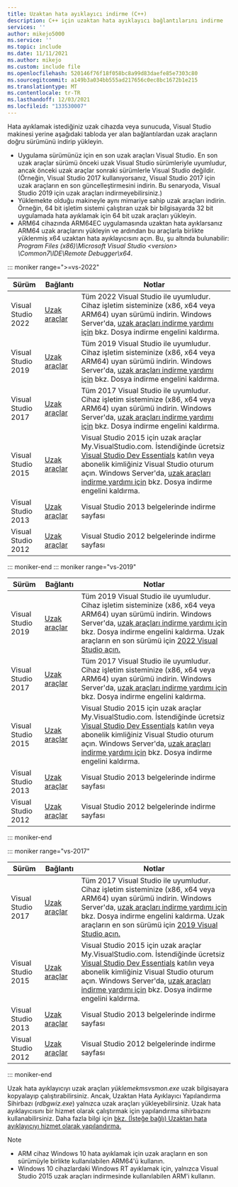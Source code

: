 ```yaml
---
title: Uzaktan hata ayıklayıcı indirme (C++)
description: C++ için uzaktan hata ayıklayıcı bağlantılarını indirme
services: ''
author: mikejo5000
ms.service: ''
ms.topic: include
ms.date: 11/11/2021
ms.author: mikejo
ms.custom: include file
ms.openlocfilehash: 520146f76f18f058bc8a99d83daefe85e7303c80
ms.sourcegitcommit: a149b3a034bb555ad217656c0ec8bc1672b1e215
ms.translationtype: MT
ms.contentlocale: tr-TR
ms.lasthandoff: 12/03/2021
ms.locfileid: "133530007"
---
```

Hata ayıklamak istediğiniz uzak cihazda veya sunucuda, Visual Studio makinesi yerine aşağıdaki tabloda yer alan bağlantılardan uzak araçların doğru sürümünü indirip yükleyin.

- Uygulama sürümünüz için en son uzak araçları Visual Studio. En son uzak araçlar sürümü önceki uzak Visual Studio sürümleriyle uyumludur, ancak önceki uzak araçlar sonraki sürümlerle Visual Studio değildir. (Örneğin, Visual Studio 2017 kullanıyorsanız, Visual Studio 2017 için uzak araçların en son güncelleştirmesini indirin. Bu senaryoda, Visual Studio 2019 için uzak araçları indirmeyebilirsiniz.)
- Yüklemekte olduğu makineyle aynı mimariye sahip uzak araçları indirin. Örneğin, 64 bit işletim sistemi çalıştıran uzak bir bilgisayarda 32 bit uygulamada hata ayıklamak için 64 bit uzak araçları yükleyin.
- ARM64 cihazında ARM64EC uygulamasında uzaktan hata ayıklarsanız ARM64 uzak araçlarını yükleyin ve ardından bu araçlarla birlikte yüklenmiş x64 uzaktan hata ayıklayıcısını açın. Bu, şu altında bulunabilir: *Program Files (x86)\Microsoft Visual Studio \<version> \Common7\IDE\Remote Debugger\x64*.

::: moniker range=">=vs-2022"

|Sürüm|Bağlantı|Notlar|
|-|-|-|
|Visual Studio 2022|[Uzak araçlar](https://visualstudio.microsoft.com/downloads/#remote-tools-for-visual-studio-2022)|Tüm 2022 Visual Studio ile uyumludur. Cihaz işletim sisteminize (x86, x64 veya ARM64) uyan sürümü indirin. Windows Server'da, [uzak araçları indirme yardımı için](../../debugger/remote-debugging-unblock-file-download.md) bkz. Dosya indirme engelini kaldırma.|
|Visual Studio 2019|[Uzak araçlar](https://my.visualstudio.com/Downloads?q=remote%20tools%20visual%20studio%202019)|Tüm 2019 Visual Studio ile uyumludur. Cihaz işletim sisteminize (x86, x64 veya ARM64) uyan sürümü indirin. Windows Server'da, [uzak araçları indirme yardımı için](../../debugger/remote-debugging-unblock-file-download.md) bkz. Dosya indirme engelini kaldırma.|
|Visual Studio 2017|[Uzak araçlar](https://my.visualstudio.com/Downloads?q=remote%20tools%20visual%20studio%202017)|Tüm 2017 Visual Studio ile uyumludur. Cihaz işletim sisteminize (x86, x64 veya ARM64) uyan sürümü indirin. Windows Server'da, [uzak araçları indirme yardımı için](../../debugger/remote-debugging-unblock-file-download.md) bkz. Dosya indirme engelini kaldırma.|
|Visual Studio 2015|[Uzak araçlar](https://my.visualstudio.com/Downloads?q=remote%20tools%20visual%20studio%202015)|Visual Studio 2015 için uzak araçlar My.VisualStudio.com. İstendiğinde ücretsiz [Visual Studio Dev Essentials](https://visualstudio.microsoft.com/dev-essentials/) katılın veya abonelik kimliğiniz Visual Studio oturum açın. Windows Server'da, [uzak araçları indirme yardımı için](../../debugger/remote-debugging-unblock-file-download.md) bkz. Dosya indirme engelini kaldırma.|
|Visual Studio 2013|[Uzak araçlar](/previous-versions/visualstudio/visual-studio-2013/bt727f1t(v=vs.120)#installing-the-remote-tools)|Visual Studio 2013 belgelerinde indirme sayfası|
|Visual Studio 2012|[Uzak araçlar](/previous-versions/visualstudio/visual-studio-2012/bt727f1t(v=vs.110)#installing-the-remote-tools)|Visual Studio 2012 belgelerinde indirme sayfası|

::: moniker-end
::: moniker range="vs-2019"

|Sürüm|Bağlantı|Notlar|
|-|-|-|
|Visual Studio 2019|[Uzak araçlar](https://visualstudio.microsoft.com/downloads#remote-tools-for-visual-studio-2019)|Tüm 2019 Visual Studio ile uyumludur. Cihaz işletim sisteminize (x86, x64 veya ARM64) uyan sürümü indirin. Windows Server'da, [uzak araçları indirme yardımı için](../../debugger/remote-debugging-unblock-file-download.md) bkz. Dosya indirme engelini kaldırma. Uzak araçların en son sürümü için [2022 Visual Studio açın.](../../debugger/remote-debugging.md?view=vs-2022&preserve-view=true)|
|Visual Studio 2017|[Uzak araçlar](https://my.visualstudio.com/Downloads?q=remote%20tools%20visual%20studio%202017)|Tüm 2017 Visual Studio ile uyumludur. Cihaz işletim sisteminize (x86, x64 veya ARM64) uyan sürümü indirin. Windows Server'da, [uzak araçları indirme yardımı için](../../debugger/remote-debugging-unblock-file-download.md) bkz. Dosya indirme engelini kaldırma.|
|Visual Studio 2015|[Uzak araçlar](https://my.visualstudio.com/Downloads?q=remote%20tools%20visual%20studio%202015)|Visual Studio 2015 için uzak araçlar My.VisualStudio.com. İstendiğinde ücretsiz [Visual Studio Dev Essentials](https://visualstudio.microsoft.com/dev-essentials/) katılın veya abonelik kimliğiniz Visual Studio oturum açın. Windows Server'da, [uzak araçları indirme yardımı için](../../debugger/remote-debugging-unblock-file-download.md) bkz. Dosya indirme engelini kaldırma.|
|Visual Studio 2013|[Uzak araçlar](/previous-versions/visualstudio/visual-studio-2013/bt727f1t(v=vs.120)#installing-the-remote-tools)|Visual Studio 2013 belgelerinde indirme sayfası|
|Visual Studio 2012|[Uzak araçlar](/previous-versions/visualstudio/visual-studio-2012/bt727f1t(v=vs.110)#installing-the-remote-tools)|Visual Studio 2012 belgelerinde indirme sayfası|

::: moniker-end

::: moniker range="vs-2017"

|Sürüm|Bağlantı|Notlar|
|-|-|-|
|Visual Studio 2017|[Uzak araçlar](https://my.visualstudio.com/Downloads?q=remote%20tools%20visual%20studio%202017)|Tüm 2017 Visual Studio ile uyumludur. Cihaz işletim sisteminize (x86, x64 veya ARM64) uyan sürümü indirin. Windows Server'da, [uzak araçları indirme yardımı için](../../debugger/remote-debugging-unblock-file-download.md) bkz. Dosya indirme engelini kaldırma. Uzak araçların en son sürümü için [2019 Visual Studio açın.](../../debugger/remote-debugging.md?view=vs-2019&preserve-view=true)|
|Visual Studio 2015|[Uzak araçlar](https://my.visualstudio.com/Downloads?q=remote%20tools%20visual%20studio%202015)|Visual Studio 2015 için uzak araçlar My.VisualStudio.com. İstendiğinde ücretsiz [Visual Studio Dev Essentials](https://visualstudio.microsoft.com/dev-essentials/) katılın veya abonelik kimliğiniz Visual Studio oturum açın. Windows Server'da, [uzak araçları indirme yardımı için](../../debugger/remote-debugging-unblock-file-download.md) bkz. Dosya indirme engelini kaldırma.|
|Visual Studio 2013|[Uzak araçlar](/previous-versions/visualstudio/visual-studio-2013/bt727f1t(v=vs.120)#installing-the-remote-tools)|Visual Studio 2013 belgelerinde indirme sayfası|
|Visual Studio 2012|[Uzak araçlar](/previous-versions/visualstudio/visual-studio-2012/bt727f1t(v=vs.110)#installing-the-remote-tools)|Visual Studio 2012 belgelerinde indirme sayfası|

::: moniker-end

Uzak hata ayıklayıcıyı uzak araçları *yüklemekmsvsmon.exe* uzak bilgisayara kopyalayıp çalıştırabilirsiniz. Ancak, Uzaktan Hata Ayıklayıcı Yapılandırma Sihirbazı (*rdbgwiz.exe*) yalnızca uzak araçları yükleyebilirsiniz. Uzak hata ayıklayıcısını bir hizmet olarak çalıştırmak için yapılandırma sihirbazını kullanabilirsiniz. Daha fazla bilgi için [bkz. (İsteğe bağlı) Uzaktan hata ayıklayıcıyı hizmet olarak yapılandırma.](../../debugger/remote-debugging.md#bkmk_configureService)

>[!NOTE]
>- ARM cihaz Windows 10 hata ayıklamak için uzak araçların en son sürümüyle birlikte kullanılabilen ARM64'ü kullanın.
>- Windows 10 cihazlardaki Windows RT ayıklamak için, yalnızca Visual Studio 2015 uzak araçları indirmesinde kullanılabilen ARM'i kullanın.
